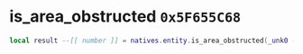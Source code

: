 # is_area_obstructed `0x5F655C68`

```lua
local result --[[ number ]] = natives.entity.is_area_obstructed(_unk0 --[[ number ]], _unk1 --[[ number ]], _unk2 --[[ number ]], _unk3 --[[ number ]], _unk4 --[[ number ]], _unk5 --[[ number ]])
```